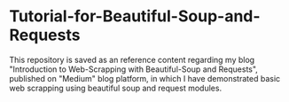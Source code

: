 # Tutorial-for-Beautiful-Soup-and-Requests
This repository is saved as an reference content regarding my blog "Introduction to Web-Scrapping with Beautiful-Soup and Requests", published on "Medium" blog platform, in which I have demonstrated basic web scrapping using beautiful soup and request modules.
